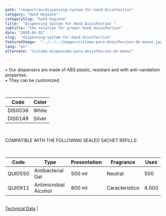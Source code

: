 ```yaml
---
path: "/export/en/dispensing-system-for-hand-disinfection"
category: "Hand Hygiene"
categorySlug: "hand-hygiene"
title:  "Dispensing System for Hand Disinfection "
subtitle: "the solution for proper hand disinfection"
date: "2020-04-02"
slug:  "dispensing-system-for-hand-disinfection"
featuredImage:  "../../../images/sistema-para-desinfeccion-de-manos.jpg"
lang: "en"
alternate: "sistema-dispensado-para-desinfeccion-de-manos"

---
```

• Our dispensers are made of ABS plastic, resistant and with anti-vandalism properties.<br/>
• They can be customized.<br/>



<br>
<table class="min-w-full md:min-w-0 divide-y-0 divide-gray-200">
          <thead class=" bg-white">
            <tr>
              <th scope="col" class="px-2 py-2 text-center text-xs font-medium text-white bg-primary-default tracking-wider">
                Code
              </th>
               <th scope="col" class="px-2 py-2 text-center text-xs font-medium text-white bg-primary-lighter  tracking-wider">
                Color
              </th>
            </tr>
          </thead>
          <tbody>
            <tr class="bg-gray-100">
              <td class="px-2 py-2 whitespace-nowrap text-sm text-gray-700 text-center">
              DIS0036
              </td>
              <td class="px-2 py-2 whitespace-nowrap text-sm text-gray-700 text-center">
               White
              </td>
            </tr>
            <tr class="bg-gray-300">
              <td class="px-2 py-2 whitespace-nowrap text-sm text-gray-700 text-center">
              DIS0149
              </td>
              <td class="px-2 py-2 whitespace-nowrap text-sm text-gray-700 text-center">
               Silver
              </td>
            </tr>
          </tbody>
        </table> <br>

COMPATIBLE WITH THE FOLLOWING SEALED SACHET REFILLS:

<br>
<table class="min-w-full md:min-w-0 divide-y-0 divide-gray-200">
          <thead class=" bg-white">
            <tr>
              <th scope="col" class="px-2 py-2 text-center text-xs font-medium text-white bg-primary-default tracking-wider">
                Code
              </th>
               <th scope="col" class="px-2 py-2 text-center text-xs font-medium text-white bg-primary-default tracking-wider">
                Type
              </th>
              <th scope="col" class="px-2 py-2 text-center text-xs font-medium  text-white bg-primary-lighter tracking-wider">
                Presentation
              </th>
              <th scope="col" class="px-2 py-2 text-center text-xs font-medium text-white bg-primary-default  tracking-wider">
                Fragrance
              </th>
              <th scope="col" class="px-2 py-2 text-center text-xs font-medium text-white bg-primary-lighter tracking-wider">
                Uses
              </th>
            </tr>
          </thead>
          <tbody>
            <tr class="bg-gray-100">
              <td class="px-2 py-2 whitespace-nowrap text-xs text-gray-700 text-center">
              QUI0550
              </td>
              <td class="px-2 py-2 whitespace-nowrap text-xs text-gray-700 text-center">
               Antibacterial Gel 
              </td>
              <td class="px-2 py-2 whitespace-nowrap text-xs text-gray-700 text-center">
               500 ml
              </td>
              <td class="px-2 py-2 whitespace-nowrap text-xs text-gray-700 text-center">
               Neutral
              </td>
              <td class="px-2 py-2 whitespace-nowrap text-xs text-gray-700 text-center">
               500
              </td>
            </tr>
            <tr class="bg-gray-300">
              <td class="px-2 py-2 whitespace-nowrap text-xs text-gray-700 text-center">
              QUI0911
              </td>
               <td class="px-2 py-2 whitespace-nowrap text-xs text-gray-700 text-center">
               Antimicrobial Alcohol
              </td>
              <td class="px-2 py-2 whitespace-nowrap text-xs text-gray-700 text-center">
               800 ml
              </td>
              <td class="px-2 py-2 whitespace-nowrap text-xs text-gray-700 text-center">
               Característico
              </td>
              <td class="px-2 py-2 whitespace-nowrap text-xs text-gray-700 text-center">
               4.000
              </td>
            </tr>
          </tbody>
        </table>
        <br>
 <a href="../../../files/FT-exportacion-sistema-dispensado-para-desinfeccion-de-manos.pdf" target="_blank" rel="noopener">Technical Data</a> |
